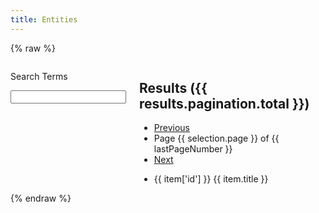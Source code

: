 ```yaml
---
title: Entities
---
```


{% raw %}

<div id="search">
  <div class="columns">
    <form @submit.prevent="onSubmitInputs" class="search-inputs column is-3">
      <nav class="panel is-info">
        <p class="panel-heading">
          Search Terms
        </p>
        <div class="panel-block">
          <div class="control has-icons-left">
            <input class="input" type="text" v-model="selection.query">
            <span class="icon is-left">
              <i class="fas fa-search" aria-hidden="true"></i>
            </span>
          </div>
        </div>
        <template v-for="(facet, facetKey) in facets">
          <p class="panel-heading">
            {{ facet.title }}
          </p>
          <div class="panel-block">
            <ul class="undecorated-list">
              <li v-for="option in getBuckets(facet)">
                <label class="checkbox">
                  <input type="checkbox" v-on:change="onClickOption" v-model="option.selected">
                  {{ option.key }} ({{ option.doc_count }})
                </label>
              </li>
            </ul>
          </div>
        </template>
      </nav>
    </form>
    <div class="search-results column">
      <h2>Results ({{ results.pagination.total }})</h2>
      <nav class="pagination" aria-label="pagination">
        <ul class="pagination-list">
          <li>
            <a href="#"
              v-on:click.prevent="onClickPrevPage"
              class="pagination-link"
              aria-label="Previous page"
            >Previous</a>
          </li>
          <li>
            Page {{ selection.page }} of {{ lastPageNumber }}
          </li>
          <li>
            <a href="#"
              v-on:click.prevent="onClickNextPage"
              class="pagination-link"
              aria-label="Next page"
            >Next</a>
          </li>
        </ul>
      </nav>
      <ul class="undecorated-list">
        <li v-for="item in items" :class="`entity-${item.type}`">
          <template v-if="item.type=='person'"><i class="fas fa-user" aria-hidden="true"></i></template>
          <template v-if="item.type=='place'"><i class="fas fa-map-pin" aria-hidden="true"></i></template>
          <template v-if="item.type=='event'"><i class="fas fa-calendar" aria-hidden="true"></i></template>
          <span class="is-hidden">{{ item['id'] }}</span>
          {{ item.title }}
        </li>
      </ul>
    </div>

  </div>
</div>
{% endraw %}

<script src="/assets/node_modules/itemsjs/dist/itemsjs.js"></script>
<script src="/assets/node_modules/vue/dist/vue.global.js"></script>
<script src="/assets/js/entities.js?ts={{ "now" | date: "%s" }}"></script>
